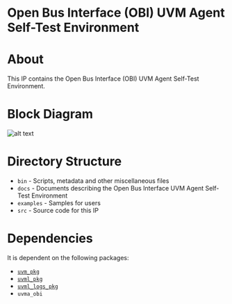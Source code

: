 # Open Bus Interface (OBI) UVM Agent Self-Test Environment

# About
This IP contains the Open Bus Interface (OBI) UVM Agent Self-Test Environment.

# Block Diagram
![alt text](./docs/env_block_diagram.png "Open Bus Interface (OBI) UVM Agent Self-Test Environment Block Diagram")

# Directory Structure
* `bin` - Scripts, metadata and other miscellaneous files
* `docs` - Documents describing the Open Bus Interface UVM Agent Self-Test Environment
* `examples` - Samples for users
* `src` - Source code for this IP


# Dependencies
It is dependent on the following packages:

* [`uvm_pkg`](https://www.accellera.org/downloads/standards/uvm)
* [`uvml_pkg`](https://datum-technology-corporation.github.io/uvml/)
* [`uvml_logs_pkg`](https://datum-technology-corporation.github.io/uvml_logs/)
* `uvma_obi`
